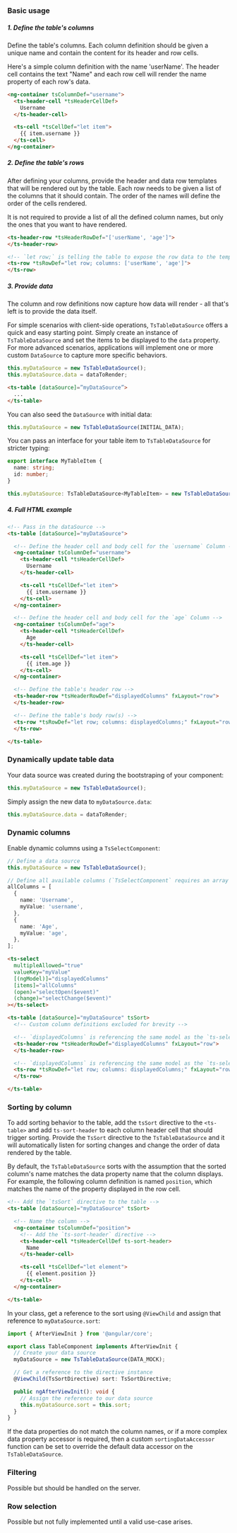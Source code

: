 ### Basic usage


##### 1. Define the table's columns

Define the table's columns. Each column definition should be given a unique name and contain the
content for its header and row cells.

Here's a simple column definition with the name 'userName'. The header cell contains the text "Name"
and each row cell will render the name property of each row's data.

```html
<ng-container tsColumnDef="username">
  <ts-header-cell *tsHeaderCellDef>
    Username
  </ts-header-cell>

  <ts-cell *tsCellDef="let item">
    {{ item.username }}
  </ts-cell>
</ng-container>
```


##### 2. Define the table's rows

After defining your columns, provide the header and data row templates that will be rendered out by
the table. Each row needs to be given a list of the columns that it should contain. The order of the
names will define the order of the cells rendered.

It is not required to provide a list of all the defined column names, but only the ones that you
want to have rendered.

```html
<ts-header-row *tsHeaderRowDef="['userName', 'age']">
</ts-header-row>

<!-- `let row;` is telling the table to expose the row data to the template as the variable `row` -->
<ts-row *tsRowDef="let row; columns: ['userName', 'age']">
</ts-row>
```


##### 3. Provide data

The column and row definitions now capture how data will render - all that's left is to provide the
data itself.

For simple scenarios with client-side operations, `TsTableDataSource` offers a quick and easy
starting point. Simply create an instance of `TsTableDataSource` and set the items to be displayed
to the `data` property. For more advanced scenarios, applications will implement one or more custom
`DataSource` to capture more specific behaviors.

```typescript
this.myDataSource = new TsTableDataSource();
this.myDataSource.data = dataToRender;
```

```html
<ts-table [dataSource]=”myDataSource”>
  ...
</ts-table>
```

You can also seed the `DataSource` with initial data:

```typescript
this.myDataSource = new TsTableDataSource(INITIAL_DATA);
```

You can pass an interface for your table item to `TsTableDataSource` for stricter typing:

```typescript
export interface MyTableItem {
  name: string;
  id: number;
}

this.myDataSource: TsTableDataSource<MyTableItem> = new TsTableDataSource(INITIAL_DATA)
```


##### 4. Full HTML example

```html
<!-- Pass in the dataSource -->
<ts-table [dataSource]="myDataSource">

  <!-- Define the header cell and body cell for the `username` Column -->
  <ng-container tsColumnDef="username">
    <ts-header-cell *tsHeaderCellDef>
      Username
    </ts-header-cell>

    <ts-cell *tsCellDef="let item">
      {{ item.username }}
    </ts-cell>
  </ng-container>

  <!-- Define the header cell and body cell for the `age` Column -->
  <ng-container tsColumnDef="age">
    <ts-header-cell *tsHeaderCellDef>
      Age
    </ts-header-cell>

    <ts-cell *tsCellDef="let item">
      {{ item.age }}
    </ts-cell>
  </ng-container>

  <!-- Define the table's header row -->
  <ts-header-row *tsHeaderRowDef="displayedColumns" fxLayout="row">
  </ts-header-row>

  <!-- Define the table's body row(s) -->
  <ts-row *tsRowDef="let row; columns: displayedColumns;" fxLayout="row">
  </ts-row>

</ts-table>
```


### Dynamically update table data

Your data source was created during the bootstraping of your component:

```typescript
this.myDataSource = new TsTableDataSource();
```

Simply assign the new data to `myDataSource.data`:

```typescript
this.myDataSource.data = dataToRender;
```


### Dynamic columns

Enable dynamic columns using a `TsSelectComponent`:

```typescript
// Define a data source
this.myDataSource = new TsTableDataSource();

// Define all available columns (`TsSelectComponent` requires an array of objects)
allColumns = [
  {
    name: 'Username',
    myValue: 'username',
  },
  {
    name: 'Age',
    myValue: 'age',
  },
];
```

```html
<ts-select
  multipleAllowed="true"
  valueKey="myValue"
  [(ngModel)]="displayedColumns"
  [items]="allColumns"
  (open)="selectOpen($event)"
  (change)="selectChange($event)"
></ts-select>

<ts-table [dataSource]="myDataSource" tsSort>
  <!-- Custom column definitions excluded for brevity -->

  <!-- `displayedColumns` is referencing the same model as the `ts-select` -->
  <ts-header-row *tsHeaderRowDef="displayedColumns" fxLayout="row">
  </ts-header-row>

  <!-- `displayedColumns` is referencing the same model as the `ts-select` -->
  <ts-row *tsRowDef="let row; columns: displayedColumns;" fxLayout="row">
  </ts-row>

</ts-table>
```


### Sorting by column

To add sorting behavior to the table, add the `tsSort` directive to the `<ts-table>` and add
`ts-sort-header` to each column header cell that should trigger sorting. Provide the `TsSort`
directive to the `TsTableDataSource` and it will automatically listen for sorting changes and change
the order of data rendered by the table.

By default, the `TsTableDataSource` sorts with the assumption that the sorted column's name matches
the data property name that the column displays. For example, the following column definition is
named `position`, which matches the name of the property displayed in the row cell.

```html
<!-- Add the `tsSort` directive to the table -->
<ts-table [dataSource]="myDataSource" tsSort>

  <!-- Name the column -->
  <ng-container tsColumnDef="position">
    <!-- Add the `ts-sort-header` directive -->
    <ts-header-cell *tsHeaderCellDef ts-sort-header>
      Name
    </ts-header-cell>

    <ts-cell *tsCellDef="let element">
      {{ element.position }}
    </ts-cell>
  </ng-container>

</ts-table>
```

In your class, get a reference to the sort using `@ViewChild` and assign that reference to
`myDataSource.sort`:

```typescript
import { AfterViewInit } from '@angular/core';

export class TableComponent implements AfterViewInit {
  // Create your data source
  myDataSource = new TsTableDataSource(DATA_MOCK);

  // Get a reference to the directive instance
  @ViewChild(TsSortDirective) sort: TsSortDirective;

  public ngAfterViewInit(): void {
    // Assign the reference to our data source
    this.myDataSource.sort = this.sort;
  }
}
```




If the data properties do not match the column names, or if a more complex data property accessor is
required, then a custom `sortingDataAccessor` function can be set to override the default data
accessor on the `TsTableDataSource`.


### Filtering

Possible but should be handled on the server.


### Row selection

Possible but not fully implemented until a valid use-case arises.

